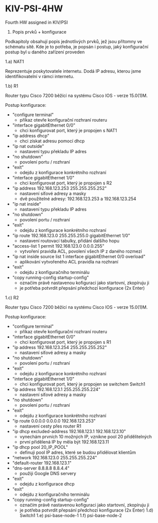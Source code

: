 # KIV-PSI-4HW
Fourth HW assigned in KIV/PSI
1) Popis prvků + konfigurace

Podkapitoly obsahují popis jednotlivých prvků, jež jsou přítomny ve schématu sítě. Kde je to potřeba, je popsán i postup, jaký konfigurační postup byl u daného zařízení proveden

1.a) NAT1

Reprezentuje poskytovatele internetu. Dodá IP adresu, kterou jsme identifikovatelní v rámci internetu.

1.b) R1

Router typu Cisco 7200 běžící na systému Cisco IOS - verze 15.0(1)M.

Postup konfigurace:
- "configure terminal"
  - příkaz otevře konfigurační rozhraní routeru
- "interface gigabitEthernet 0/0"
  - chci konfigurovat port, který je propojen s NAT1
- "ip address dhcp"
  - chci získat adresu pomocí dhcp
- "ip nat outside"
  - nastavení typu překladu IP adres
- "no shutdown"
  - povolení portu / rozhraní
- "exit"
  - odejdu z konfigurace konkrétního rozhraní  
- "interface gigabitEthernet 1/0"
  - chci konfigurovat port, který je propojen s R2
- "ip address 192.168.123.253 255.255.255.252"
  - nastavení síťové adresy a masky
  - dvě použitelné adresy: 192.168.123.253 a 192.168.123.254
- "ip nat inside"
  - nastavení typu překladu IP adres
- "no shutdown"
  - povolení portu / rozhraní
- "exit"
  - odejdu z konfigurace konkrétního rozhraní 
- "ip route 192.168.123.0 255.255.255.0 gigabitEthernet 1/0"
  - nastavení routovací tabulky, přidání dalšího hopu
- "access-list 1 permit 192.168.123.0 0.0.0.255"
  - vytvoření pravidla ACL, povolení všech IP z daného rozmezí
- "ip nat inside source list 1 interface gigabitEthernet 0/0 overload"
  - aplikování vytvořeného ACL pravidla na rozhraní 
- "exit"
  - odejdu z konfiguračního terminálu
- "copy running-config startup-config"
  - označím právě nastavenou kofiguraci jako startovní, zkopíruju ji
  - je potřeba potvrdit přepsání předchozí konfigurace (2x Enter)

1.c) R2

Router typu Cisco 7200 běžící na systému Cisco IOS - verze 15.0(1)M.

Postup konfigurace:
- "configure terminal"
  - příkaz otevře konfigurační rozhraní routeru
- "interface gigabitEthernet 0/0"
  - chci konfigurovat port, který je propojen s R1
- "ip address 192.168.123.254 255.255.255.252"
  - nastavení síťové adresy a masky
- "no shutdown"
  - povolení portu / rozhraní
- "exit"
  - odejdu z konfigurace konkrétního rozhraní 
- "interface gigabitEthernet 1/0"
  - chci konfigurovat port, který je propojen se switchem Switch1
- "ip address 192.168.123.1 255.255.255.224"
  - nastavení síťové adresy a masky
- "no shutdown"
  - povolení portu / rozhraní
- "exit"
  - odejdu z konfigurace konkrétního rozhraní
- "ip route 0.0.0.0 0.0.0.0 192.168.123.253"
  - nastavení cesty přes router R1
- "ip dhcp excluded-address 192.168.123.1 192.168.123.10"
  - vynechám prvních 10 možných IP, vznikne pool 20 přidělitelných
  - první přidělená IP by měla být 192.168.123.11
- "ip dhcp pool 20_IP_POOL"
  - definuji pool IP adres, které se budou přidělovat klientům
- "network 192.168.123.0 255.255.255.224"
- "default-router 192.168.123.1"
- "dns-server 8.8.8.8 8.8.4.4"
  - použiji Google DNS servery
- "exit"
  - odejdu z konfigurace dhcp
- "exit"
  - odejdu z konfiguračního terminálu
- "copy running-config startup-config"
  - označím právě nastavenou kofiguraci jako startovní, zkopíruju ji
  - je potřeba potvrdit přepsání předchozí konfigurace (2x Enter)
1.d) Switch1
1.e) psi-base-node-1
1.f) psi-base-node-2

